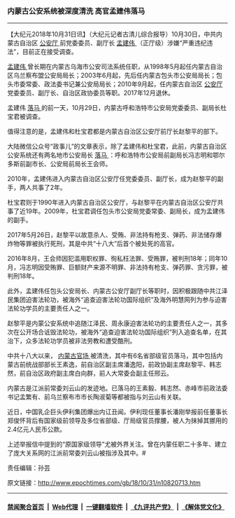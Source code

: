 ### 内蒙古公安系统被深度清洗 高官孟建伟落马
------------------------

<p>
 【大纪元2018年10月31日讯】（大纪元记者古清儿综合报导）10月30日，中共内蒙古自治区
 <a href="http://www.epochtimes.com/gb/tag/%E5%85%AC%E5%AE%89%E5%8E%85.html">
  公安厅
 </a>
 前党委委员、副厅长
 <a href="http://www.epochtimes.com/gb/tag/%E5%AD%9F%E5%BB%BA%E4%BC%9F.html">
  孟建伟
 </a>
 （正厅级）涉嫌“严重违纪违法”，目前正在接受调查。
</p>
<p>
 <a href="http://www.epochtimes.com/gb/tag/%E5%AD%9F%E5%BB%BA%E4%BC%9F.html">
  孟建伟
 </a>
 曾长期在内蒙古乌海市公安司法系统任职，从1998年5月起任内蒙古自治区乌兰察布盟公安局局长；2003年6月起，先后任内蒙古包头市公安局局长；包头市委常委、政法委书记兼公安局局长；2010年9月起，任内蒙古自治区
 <a href="http://www.epochtimes.com/gb/tag/%E5%85%AC%E5%AE%89%E5%8E%85.html">
  公安厅
 </a>
 党委委员、副厅长、自治区政协委员等职。2017年12月退休。
</p>
<p>
 孟建伟
 <a href="http://www.epochtimes.com/gb/tag/%E8%90%BD%E9%A9%AC.html">
  落马
 </a>
 的前一天，10月29日，内蒙古呼和浩特市公安局党委委员、副局长杜宝君被调查。
</p>
<p>
 值得注意的是，孟建伟和杜宝君都是内蒙古自治区公安厅前厅长赵黎平的部下。
</p>
<p>
 大陆微信公众号“政事儿”的文章表示，除了孟建伟和杜宝君，此前，内蒙古自治区公安系统还有两名地市公安局长
 <a href="http://www.epochtimes.com/gb/tag/%E8%90%BD%E9%A9%AC.html">
  落马
 </a>
 ：呼和浩特市公安局前副局长冯志明和鄂尔多斯前副市长、公安局前局长王会师。
</p>
<p>
 2010年，孟建伟进入内蒙古自治区公安厅任党委委员、副厅长，成为赵黎平的副手，两人共事了2年。
</p>
<p>
 杜宝君则于1990年进入内蒙古自治区公安厅，与赵黎平在内蒙古自治区公安厅共事了近19年。2009年，杜宝君调任包头市公安局党委常委、副局长，成为孟建伟的副手。
</p>
<p>
 2017年5月26日，赵黎平以故意杀人、受贿、非法持有枪支、弹药、非法储存爆炸物等罪被执行死刑，其是中共“十八大”后首个被处死的高官。
</p>
<p>
 2016年8月，王会师因犯滥用职权罪、徇私枉法罪、受贿罪，被判刑18年；同年10月，冯志明因受贿罪、巨额财产来源不明罪、非法持有枪支、弹药罪、贪污罪，被判刑18年。
</p>
<p>
 此外，孟建伟任包头公安局长、内蒙古公安厅副厅长等职时，因积极跟随中共江泽民集团迫害法轮功，被海外“追查迫害法轮功国际组织”及海外明慧网列为参与迫害法轮功学员的主要责任人之一。
</p>
<p>
 赵黎平是内蒙公安系统中追随江泽民、周永康迫害法轮功的主要责任人之一，其多次在公开场合诋毁法轮功，被海外“追查迫害法轮功国际组织”列入追查名单，在其治下，众多法轮功学员被非法劳教和遭受酷刑。
</p>
<p>
 中共十八大以来，
 <a href="http://www.epochtimes.com/gb/tag/%E5%86%85%E8%92%99%E5%8F%A4%E5%AE%98%E5%9C%BA.html">
  内蒙古官场
 </a>
 被清洗，其中有6名省部级官员落马，其中包括内蒙古前统战部部长王素逸，前自治区副主席潘逸阳，前政协副主席赵黎平、韩志然，前自治区政府副主席白向群，前人大常委会副主任邢云。
</p>
<p>
 内蒙古是江派前常委刘云山的发迹地。已落马的王素毅、韩志然、赤峰市前政法委书记孟繁有、前乌兰察布市市长陶淑菊等都被指与刘云山有关联。
</p>
<p>
 近日，中国乳企巨头伊利集团爆出内讧丑闻。伊利现任董事长潘刚举报前任董事长郑俊怀背后有国家级前领导及多位省部级、厅局级官员撑腰，被人为抹掉其挪用的2.4亿元人民币公款。
</p>
<p>
 上述举报信中提到的“原国家级领导”尤被外界关注。曾在内蒙任职二十多年、建立了庞大关系网的江派前常委刘云山被指涉及其中。#
</p>
<p>
 责任编辑：孙芸
</p>

原文链接：http://www.epochtimes.com/gb/18/10/31/n10820713.htm


------------------------
#### [禁闻聚合首页](https://github.com/gfw-breaker/banned-news/blob/master/README.md) &nbsp;|&nbsp; [Web代理](https://github.com/gfw-breaker/open-proxy/blob/master/README.md) &nbsp;|&nbsp; [一键翻墙软件](https://github.com/gfw-breaker/nogfw/blob/master/README.md) &nbsp;|&nbsp; [《九评共产党》](https://github.com/gfw-breaker/9ping.md/blob/master/README.md#九评之一评共产党是什么) &nbsp;|&nbsp; [《解体党文化》](https://github.com/gfw-breaker/jtdwh.md/blob/master/README.md#绪论)